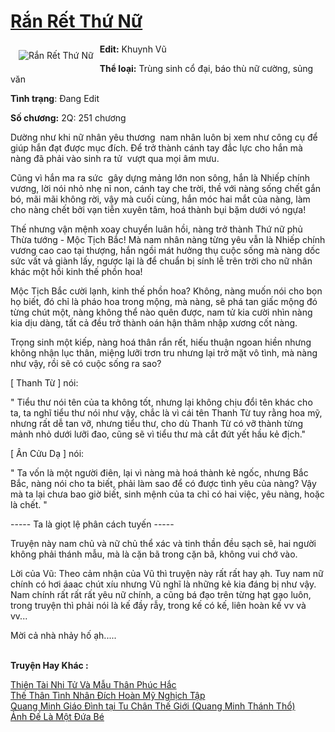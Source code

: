 <a href="https://utruyen.com/ran-ret-thu-nu/17373/" title="Rắn Rết Thứ Nữ"><h1>Rắn Rết Thứ Nữ</h1></a><div style="display:table"><img align="right" style="float: left; padding: 10px;" src="https://utruyen.com/images/story/200x260/ran-ret-thu-nu.jpg" alt="Rắn Rết Thứ Nữ"><b>Edit:</b> Khuynh Vũ <p></p><b>Thể loại:</b> Trùng sinh cổ đại, báo thù nữ cường, sủng văn <p></p><b>Tình trạng</b>: Đang Edit <p></p><b>Số chương:</b> 2Q: 251 chương<p></p>Dường như khi nữ nhân yêu thương  nam nhân luôn bị xem như công cụ để giúp hắn đạt được mục đích. Để trở thành cánh tay đắc lực cho hắn mà nàng đã phải vào sinh ra tử  vượt qua mọi âm mưu.<p></p>Cũng vì hắn ma ra sức  gây dựng mảng lớn non sông, hắn là Nhiếp chính vương, lời nói nhỏ nhẹ nỉ non, cánh tay che trời, thề với nàng sống chết gắn bó, mãi mãi không rời, vậy mà cuối cùng, hắn móc hai mắt của nàng, làm cho nàng chết bởi vạn tiễn xuyên tâm, hoá thành bụi bặm dưới vó ngựa!<p></p>Thế nhưng vận mệnh xoay chuyển luân hồi, nàng trở thành Thứ nữ phủ Thừa tướng - Mộc Tịch Bắc! Mà nam nhân nàng từng yêu vẫn là Nhiếp chính vương cao cao tại thượng, hắn ngồi mát hưởng thụ cuộc sống mà nàng dốc sức vất vả giành lấy, ngược lại là để chuẩn bị sính lễ trên trời cho nữ nhân khác một hồi kinh thế phồn hoa!<p></p>Mộc Tịch Bắc cười lạnh, kinh thế phồn hoa? Không, nàng muốn nói cho bọn họ biết, đó chỉ là pháo hoa trong mộng, mà nàng, sẽ phá tan giấc mộng đó từng chút một, nàng không thể nào quên được, nam tử kia cười nhìn nàng kia dịu dàng, tất cả đều trở thành oán hận thâm nhập xương cốt nàng.<p></p>Trọng sinh một kiếp, nàng hoá thân rắn rết, hiếu thuận ngoan hiền nhưng không nhận lục thân, miệng lưỡi trơn tru nhưng lại trở mặt vô tình, mà nàng như vậy, rồi sẽ có cuộc sống ra sao?<p></p>[ Thanh Từ ] nói:<p></p>" Tiểu thư nói tên của ta không tốt, nhưng lại không chịu đổi tên khác cho ta, ta nghĩ tiểu thư nói như vậy, chắc là vì cái tên Thanh Từ tuy rằng hoa mỹ, nhưng rất dễ tan vỡ, nhưng tiểu thư, cho dù Thanh Từ có vỡ thành từng mảnh nhỏ dưới lưỡi đao, cũng sẽ vì tiểu thư mà cắt đứt yết hầu kẻ địch."<p></p>[ Ân Cửu Dạ ] nói:<p></p>" Ta vốn là một người điên, lại vì nàng mà hoá thành kẻ ngốc, nhưng Bắc Bắc, nàng nói cho ta biết, phải làm sao để có được tình yêu của nàng? Vậy mà ta lại chưa bao giờ biết, sinh mệnh của ta chỉ có hai việc, yêu nàng, hoặc là chết. "<p></p>----- Ta là giọt lệ phân cách tuyến -----<p></p>Truyện này nam chủ và nữ chủ thể xác và tinh thần đều sạch sẽ, hai người không phải thánh mẫu, mà là cặn bã trong cặn bã, không vui chớ vào.<p></p>Lời của Vũ: Theo cảm nhận của Vũ thì truyện này rất rất hay ạh. Tuy nam nữ chính có hơi áaac chút xíu nhưng Vũ nghĩ là những kẻ kia đáng bị như vậy. Nam chính rất rất rất yêu nữ chính, a cũng bá đạo trên từng hạt gạo luôn, trong truyện thì phải nói là kế đầy rẫy, trong kế có kế, liên hoàn kế vv và vv...<p></p>Mời cả nhà nhảy hố ạh.....</div><p><br><b>Truyện Hay Khác :</b></p><a href="https://utruyen.com/thien-tai-nhi-tu-va-mau-than-phuc-hac/9796/" alt="Thiên Tài Nhi Tử Và Mẫu Thân Phúc Hắc">Thiên Tài Nhi Tử Và Mẫu Thân Phúc Hắc</a><br/><a href="https://dammyh.wordpress.com/2019/11/07/the-than-tinh-nhan-dich-hoan-my-nghich-tap/" alt="Thế Thân Tình Nhân Đích Hoàn Mỹ Nghịch Tập">Thế Thân Tình Nhân Đích Hoàn Mỹ Nghịch Tập</a><br/><a href="https://github.com/quanluxury/ngontinhhot/tree/master/truyenhay/17516/" alt="Quang Minh Giáo Đình tại Tu Chân Thế Giới (Quang Minh Thánh Thổ)">Quang Minh Giáo Đình tại Tu Chân Thế Giới (Quang Minh Thánh Thổ)</a><br/><a href="https://github.com/quanluxury/ngontinhhot/tree/master/truyenhay/19077/" alt="Ảnh Đế Là Một Đứa Bé">Ảnh Đế Là Một Đứa Bé</a><br/>